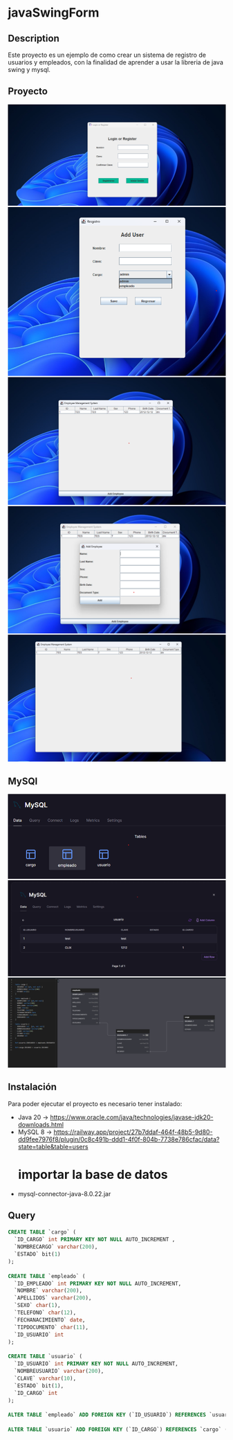 # javaSwingForm

## Description
Este proyecto es un ejemplo de como crear un  sistema de registro de usuarios y empleados, con la finalidad de aprender a usar la libreria de java swing y mysql.

## Proyecto
 ![Vista](/src/img/1_s.png)
 ![AddUser](/src/img/2.png)
 ![System](/src/img/3_s.png)
 ![Add](/src/img/4_s.png)
 ![employee](/src/img/6_s.png)

## MySQl
  ![MySQL](/src/img/0_SQL.png)
  ![MySQL](/src/img/1_SQL.png)
  ![MySQL](/src/img/3_sql.png)

## Instalación
Para poder ejecutar el proyecto es necesario tener instalado:
* Java 20 -> https://www.oracle.com/java/technologies/javase-jdk20-downloads.html
* MySQL 8 -> https://railway.app/project/27b7ddaf-464f-48b5-9d80-dd9fee7976f8/plugin/0c8c491b-ddd1-4f0f-804b-7738e786cfac/data?state=table&table=users
  # importar la base de datos
* mysql-connector-java-8.0.22.jar

## Query
```sql
CREATE TABLE `cargo` (
  `ID_CARGO` int PRIMARY KEY NOT NULL AUTO_INCREMENT ,
  `NOMBRECARGO` varchar(200),
  `ESTADO` bit(1)
);

CREATE TABLE `empleado` (
  `ID_EMPLEADO` int PRIMARY KEY NOT NULL AUTO_INCREMENT,
  `NOMBRE` varchar(200),
  `APELLIDOS` varchar(200),
  `SEXO` char(1),
  `TELEFONO` char(12),
  `FECHANACIMIENTO` date,
  `TIPDOCUMENTO` char(11),
  `ID_USUARIO` int
);

CREATE TABLE `usuario` (
  `ID_USUARIO` int PRIMARY KEY NOT NULL AUTO_INCREMENT,
  `NOMBREUSUARIO` varchar(200),
  `CLAVE` varchar(10),
  `ESTADO` bit(1),
  `ID_CARGO` int
);

ALTER TABLE `empleado` ADD FOREIGN KEY (`ID_USUARIO`) REFERENCES `usuario` (`ID_USUARIO`);

ALTER TABLE `usuario` ADD FOREIGN KEY (`ID_CARGO`) REFERENCES `cargo` (`ID_CARGO`);
```


